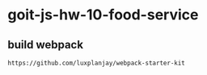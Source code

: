 # goit-js-hw-10-food-service

## build webpack

```shell
https://github.com/luxplanjay/webpack-starter-kit
```
